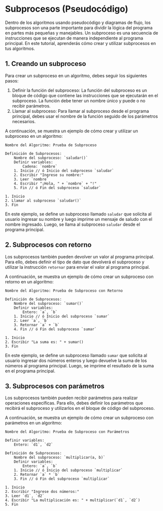 # Subprocesos (Pseudocódigo)

Dentro de los algoritmos usando pseudocódigo y diagramas de flujo, los subprocesos son una parte importante para dividir
la lógica del programa en partes más pequeñas y manejables. Un subproceso es una secuencia de instrucciones que se
ejecutan de manera independiente al programa principal. En este tutorial, aprenderás cómo crear y utilizar subprocesos
en tus algoritmos.

## 1. Creando un subproceso

Para crear un subproceso en un algoritmo, debes seguir los siguientes pasos:

1. Definir la función del subproceso: La función del subproceso es un bloque de código que contiene las instrucciones
   que se ejecutarán en el subproceso. La función debe tener un nombre único y puede o no recibir parámetros.
2. Llamar al subproceso: Para llamar al subproceso desde el programa principal, debes usar el nombre de la función
   seguido de los parámetros necesarios.

A continuación, se muestra un ejemplo de cómo crear y utilizar un subproceso en un algoritmo:

```
Nombre del Algoritmo: Prueba de Subproceso

Definición de Subprocesos:
    Nombre del subproceso: `saludar()`
    Definir variables:
        Cadena: `nombre`
    1. Inicio // ó Inicio del subproceso `saludar`
    2. Escribir "Ingrese su nombre:"
    3. Leer `nombre`
    4. Escribir "¡Hola, " + `nombre` + "!"
    5. Fin // ó Fin del subproceso `saludar`

1. Inicio
2. Llamar al subproceso `saludar()`
3. Fin
```

En este ejemplo, se define un subproceso llamado `saludar` que solicita al usuario ingresar su nombre y luego imprime un
mensaje de saludo con el nombre ingresado. Luego, se llama al subproceso `saludar` desde el programa principal.

## 2. Subprocesos con retorno

Los subprocesos también pueden devolver un valor al programa principal. Para ello, debes definir el tipo de dato que
devolverá el subproceso y utilizar la instrucción `retornar` para enviar el valor al programa principal.

A continuación, se muestra un ejemplo de cómo crear un subproceso con retorno en un algoritmo:

```
Nombre del Algoritmo: Prueba de Subproceso con Retorno

Definición de Subprocesos:
    Nombre del subproceso: `sumar()`
    Definir variables:
        Entero: `a`, `b`
    1. Inicio // ó Inicio del subproceso `sumar`
    2. Leer `a`, `b`
    3. Retornar `a` + `b`
    4. Fin // ó Fin del subproceso `sumar`

1. Inicio
2. Escribir "La suma es: " + sumar()
3. Fin
```

En este ejemplo, se define un subproceso llamado `sumar` que solicita al usuario ingresar dos números enteros y luego
devuelve la suma de los números al programa principal. Luego, se imprime el resultado de la suma en el programa
principal.

## 3. Subprocesos con parámetros

Los subprocesos también pueden recibir parámetros para realizar operaciones específicas. Para ello, debes definir los
parámetros que recibirá el subproceso y utilizarlos en el bloque de código del subproceso.

A continuación, se muestra un ejemplo de cómo crear un subproceso con parámetros en un algoritmo:

```
Nombre del Algoritmo: Prueba de Subproceso con Parámetros

Definir variables:
    Entero: `d1`, `d2`

Definición de Subprocesos:
    Nombre del subproceso: `multiplicar(a, b)`
    Definir variables:
        Entero: `a`, `b`
    1. Inicio // ó Inicio del subproceso `multiplicar`
    2. Retornar `a` * `b`
    3. Fin // ó Fin del subproceso `multiplicar`

1. Inicio
2. Escribir "Ingrese dos números:"
3. Leer `d1`, `d2`
4. Escribir "La multiplicación es: " + multiplicar(`d1`, `d2`)
5. Fin
```